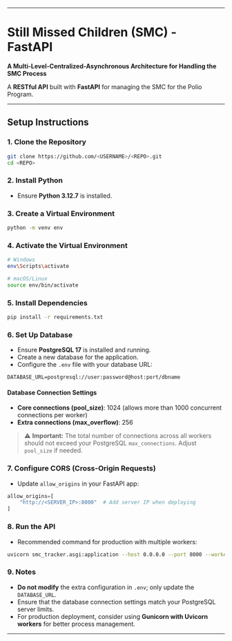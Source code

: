 
---

# Still Missed Children (SMC) - FastAPI
**A Multi-Level-Centralized-Asynchronous Architecture for Handling the SMC Process**

A **RESTful API** built with **FastAPI** for managing the SMC for the Polio Program.

---

## **Setup Instructions**

### 1. Clone the Repository

```bash
git clone https://github.com/<USERNAME>/<REPO>.git
cd <REPO>
```

### 2. Install Python

* Ensure **Python 3.12.7** is installed.

### 3. Create a Virtual Environment

```bash
python -m venv env
```

### 4. Activate the Virtual Environment

```bash
# Windows
env\Scripts\activate

# macOS/Linux
source env/bin/activate
```

### 5. Install Dependencies

```bash
pip install -r requirements.txt
```

### 6. Set Up Database

* Ensure **PostgreSQL 17** is installed and running.
* Create a new database for the application.
* Configure the `.env` file with your database URL:

```env
DATABASE_URL=postgresql://user:password@host:port/dbname
```

#### **Database Connection Settings**

* **Core connections (pool\_size)**: 1024 (allows more than 1000 concurrent connections per worker)
* **Extra connections (max\_overflow)**: 256

> ⚠️ **Important:** The total number of connections across all workers should not exceed your PostgreSQL `max_connections`. Adjust `pool_size` if needed.

### 7. Configure CORS (Cross-Origin Requests)

* Update `allow_origins` in your FastAPI app:

```python
allow_origins=[
    "http://<SERVER_IP>:8000"  # Add server IP when deploying
]
```

### 8. Run the API

* Recommended command for production with multiple workers:

```bash
uvicorn smc_tracker.asgi:application --host 0.0.0.0 --port 8000 --workers 16
```

### 9. Notes

* **Do not modify** the extra configuration in `.env`; only update the `DATABASE_URL`.
* Ensure that the database connection settings match your PostgreSQL server limits.
* For production deployment, consider using **Gunicorn with Uvicorn workers** for better process management.

---
